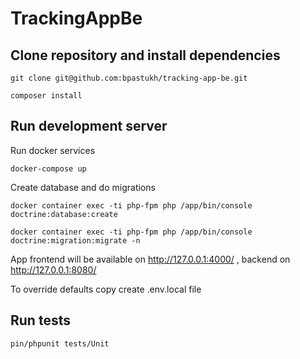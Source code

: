 # TrackingAppBe

## Clone repository and install dependencies
    git clone git@github.com:bpastukh/tracking-app-be.git

    composer install

## Run development server

Run docker services
   
   
    docker-compose up

Create database and do migrations
   


    docker container exec -ti php-fpm php /app/bin/console doctrine:database:create 

    docker container exec -ti php-fpm php /app/bin/console doctrine:migration:migrate -n
   

App frontend will be available on http://127.0.0.1:4000/ , backend on http://127.0.0.1:8080/ 

To override defaults copy create .env.local file

## Run tests
    pin/phpunit tests/Unit